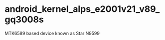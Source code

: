 android_kernel_alps_e2001v21_v89_gq3008s
========================================

MTK6589 based device known as Star N9599
